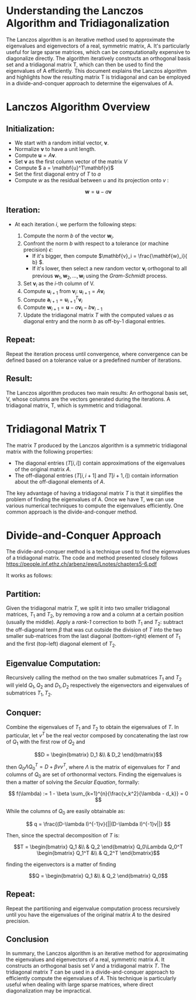 # Understanding the Lanczos Algorithm and Tridiagonalization

The Lanczos algorithm is an iterative method used to approximate the eigenvalues and eigenvectors of a real, symmetric matrix, A. It's particularly useful for large sparse matrices, which can be computationally expensive to diagonalize directly. The algorithm iteratively constructs an orthogonal basis set and a tridiagonal matrix T, which can then be used to find the eigenvalues of A efficiently. This document explains the Lanczos algorithm and highlights how the resulting matrix T is tridiagonal and can be employed in a divide-and-conquer approach to determine the eigenvalues of A.

# Lanczos Algorithm Overview

## Initialization:

* We start with a random initial vector, $\mathbf{v}$.
* Normalize $\mathbf{v}$ to have a unit length.
* Compute $\mathbf{u} = A\mathbf{v}$.
* Set $\mathbf{v}$ as the first column vector of the matrix $V$
* Compute $ a = \mathbf{u}^T\mathbf{v}$
* Set the first diagonal entry of $T$ to $a$
* Compute $w$ as the residual between $u$ and its projection onto $v$ :

```math
\mathbf{w} = \mathbf{u} - a\mathbf{v}
```

## Iteration:

* At each iteration $i$, we perform the following steps:
  
  1. Compute the norm $b$ of the vector $\mathbf{w}_i$.
  2. Confront the norm $b$ with respect to a tolerance (or machine precision) $\epsilon$:
     - If it's bigger, then compute $\mathbf{v}_i = \frac{\mathbf{w}_i}{ b} $.
     - If it's lower, then select a new random vector $\mathbf{v}_i$ orthogonal to all previous $\mathbf{w}_1, \mathbf{w}_2, \ldots, \mathbf{w}_i$ using the *Gram-Schmidt* process.
  3. Set $\mathbf{v}_i$ as the $i$-th column of V.
  4. Compute $\mathbf{u}_{i+1}$ from $\mathbf{v}_i$: $\mathbf{u}_{i+1} = A\mathbf{v}_i$
  5. Compute $\mathbf{a}_{i+1} = \mathbf{u}_{i+1}^T\mathbf{v}_i$
  6. Compute $\mathbf{w}_{i+1} = \mathbf{u} - a\mathbf{v_i} - b\mathbf{v}_{i-1}$
  7. Update the tridiagonal matrix $T$ with the computed values $a$ as diagonal entry and the norm $b$ as off-by-1 diagonal entries.

## Repeat:

Repeat the iteration process until convergence, where convergence can be defined based on a tolerance value or a predefined number of iterations.

## Result:

The Lanczos algorithm produces two main results:
An orthogonal basis set, V, whose columns are the vectors generated during the iterations.
A tridiagonal matrix, T, which is symmetric and tridiagonal.

# Tridiagonal Matrix T

The matrix $T$ produced by the Lanczos algorithm is a symmetric tridiagonal matrix with the following properties:

* The diagonal entries ($T[i, i]$) contain approximations of the eigenvalues of the original matrix $A$.
* The off-diagonal entries ($T[i, i+1]$ and $T[i+1, i]$) contain information about the off-diagonal elements of $A$.

The key advantage of having a tridiagonal matrix $T$ is that it simplifies the problem of finding the eigenvalues of A. Once we have T, we can use various numerical techniques to compute the eigenvalues efficiently. One common approach is the divide-and-conquer method.

# Divide-and-Conquer Approach

The divide-and-conquer method is a technique used to find the eigenvalues of a tridiagonal matrix. The code and method presented closely follows https://people.inf.ethz.ch/arbenz/ewp/Lnotes/chapters5-6.pdf

It works as follows:

## Partition:

Given the tridiagonal matrix $T$, we split it into two smaller tridiagonal matrices, $T_1$ and $T_2$, by removing a row and a column at a certain position (usually the middle).
Apply a *rank-1* correction to both $T_1$ and $T_2$: subtract the off-diagonal term $\beta$ that was cut outside the division of $T$ into the two smaller sub-matrices from the last diagonal (bottom-right) element of $T_1$ and the first (top-left) diagonal element of $T_2$.

## Eigenvalue Computation:

Recursively calling the method on the two smaller submatrices $T_1$ and $T_2$ will yield $Q_1, Q_2$ and $D_1, D_2$ respectively the eigenvectors and eigenvalues of submatrices $T_1, T_2$.

## Conquer:

Combine the eigenvalues of $T_1$ and $T_2$ to obtain the eigenvalues of $T$. In particular, let $v^T$ be the real vector composed by concatenating the last row of $Q_1$ with the first row of $Q_2$ and

```math
D = \begin{bmatrix} D_1 &\\ & D_2 \end{bmatrix}
```

then $Q_0\Lambda Q_0^T = D + \beta vv^T$, where $\Lambda$ is the matrix of eigenvalues for $T$ and columns of $Q_0$ are set of orthonormal vectors. Finding the eigenvalues is then a matter of solving the *Secular Equation*, formally:

$$
f(\lambda) := 1 - \beta \sum_{k=1}^{n}{\frac{v_k^2}{\lambda - d_k}} = 0
$$

While the columns of $Q_0$ are easily obtainable as:

$$
q = \frac{(D-\lambda I)^{-1}v}{||(D-\lambda I)^{-1}v||}
$$

Then, since the spectral decomposition of $T$ is:

```math
T = \begin{bmatrix} Q_1 &\\ & Q_2 \end{bmatrix} Q_0\Lambda Q_0^T \begin{bmatrix} Q_1^T &\\ & Q_2^T \end{bmatrix}
```

finding the eigenvectors is a matter of finding

```math
Q = \begin{bmatrix} Q_1 &\\ & Q_2 \end{bmatrix} Q_0
```

## Repeat:

Repeat the partitioning and eigenvalue computation process recursively until you have the eigenvalues of the original matrix $A$ to the desired precision.

## Conclusion

In summary, the Lanczos algorithm is an iterative method for approximating the eigenvalues and eigenvectors of a real, symmetric matrix $A$. It constructs an orthogonal basis set $V$ and a tridiagonal matrix $T$. The tridiagonal matrix $T$ can be used in a divide-and-conquer approach to efficiently compute the eigenvalues of $A$. This technique is particularly useful when dealing with large sparse matrices, where direct diagonalization may be impractical.

